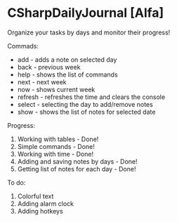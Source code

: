 # CSharpDailyJournal [Alfa]
Organize your tasks by days and monitor their progress!

Commads:
- add - adds a note on selected day
- back - previous week
- help - shows the list of commands
- next - next week
- now - shows current week
- refresh - refreshes the time and clears the console
- select - selecting the day to add/remove notes
- show - shows the list of notes for selected date

Progress:
1. Working with tables - Done!
2. Simple commands - Done!
3. Working with time - Done!
4. Adding and saving notes by days - Done!
5. Getting list of notes for each day - Done!

To do:
1. Colorful text
2. Adding alarm clock
3. Adding hotkeys
